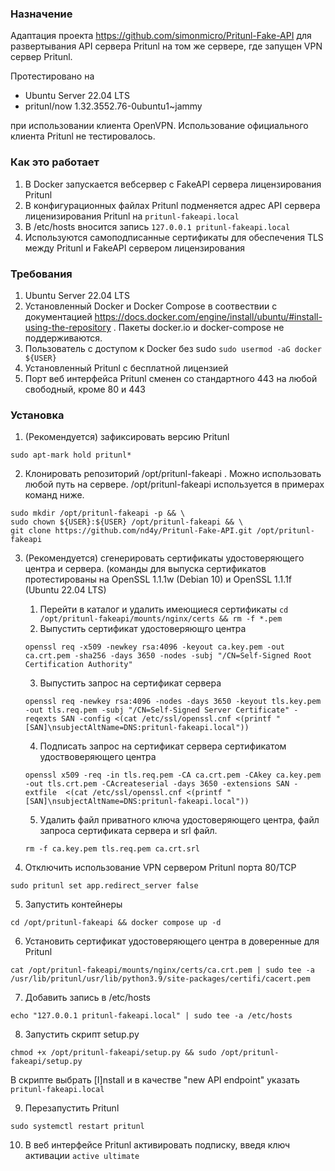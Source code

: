 ### Назначение
Адаптация проекта https://github.com/simonmicro/Pritunl-Fake-API для развертывания API сервера Pritunl на том же сервере, где запущен VPN сервер Pritunl.

Протестировано на 
- Ubuntu Server 22.04 LTS
- pritunl/now 1.32.3552.76-0ubuntu1~jammy 

при использовании клиента OpenVPN. Использование официального клиента Pritunl не тестировалось. 

### Как это работает
1. В Docker запускается вебсервер с FakeAPI сервера лицензирования Pritunl
2. В конфигурационных файлах Pritunl подменяется адрес API сервера лиценизирования Pritunl на `pritunl-fakeapi.local`
3. В /etc/hosts вносится запись `127.0.0.1 pritunl-fakeapi.local` 
4. Используются самоподписанные сертификаты для обеспечения TLS между Pritunl и FakeAPI сервером лицензирования

### Требования
1. Ubuntu Server 22.04 LTS
2. Установленный Docker и Docker Compose в соотвествии с документацией https://docs.docker.com/engine/install/ubuntu/#install-using-the-repository . Пакеты docker.io и docker-compose не поддерживаются. 
3. Пользователь с доступом к Docker без sudo `sudo usermod -aG docker ${USER}`
4. Установленный Pritunl с бесплатной лицензией
5. Порт веб интерфейса Pritunl сменен со стандартного 443 на любой свободный, кроме 80 и 443

### Установка
1. (Рекомендуется) зафиксировать версию Pritunl
```
sudo apt-mark hold pritunl*
```
2. Клонировать репозиторий /opt/pritunl-fakeapi . Можно использовать любой путь на сервере. /opt/pritunl-fakeapi используется в примерах команд ниже.
```
sudo mkdir /opt/pritunl-fakeapi -p && \
sudo chown ${USER}:${USER} /opt/pritunl-fakeapi && \
git clone https://github.com/nd4y/Pritunl-Fake-API.git /opt/pritunl-fakeapi
```
3. (Рекомендуется) сгенерировать сертификаты удостоверяющего центра и сервера. (команды для выпуска сертификатов протестированы на OpenSSL 1.1.1w (Debian 10) и OpenSSL 1.1.1f (Ubuntu 22.04 LTS) 
    1. Перейти в каталог и удалить имеющиеся сертификаты `cd /opt/pritunl-fakeapi/mounts/nginx/certs && rm -f *.pem`
    2. Выпустить сертификат удостоверяющго центра
    ```
    openssl req -x509 -newkey rsa:4096 -keyout ca.key.pem -out ca.crt.pem -sha256 -days 3650 -nodes -subj "/CN=Self-Signed Root Certification Authority" 
    ```
    3. Выпустить запрос на сертификат сервера
    ```
    openssl req -newkey rsa:4096 -nodes -days 3650 -keyout tls.key.pem -out tls.req.pem -subj "/CN=Self-Signed Server Certificate" -reqexts SAN -config <(cat /etc/ssl/openssl.cnf <(printf "[SAN]\nsubjectAltName=DNS:pritunl-fakeapi.local"))
    ```
    4. Подписать запрос на сертификат сервера сертификатом удоствоверяющего центра
    ```
    openssl x509 -req -in tls.req.pem -CA ca.crt.pem -CAkey ca.key.pem -out tls.crt.pem -CAcreateserial -days 3650 -extensions SAN -extfile  <(cat /etc/ssl/openssl.cnf <(printf "[SAN]\nsubjectAltName=DNS:pritunl-fakeapi.local"))
    ```
    5. Удалить файл приватного ключа удостоверяющего центра, файл запроса сертификата сервера и srl файл.
    ```
    rm -f ca.key.pem tls.req.pem ca.crt.srl
    ```

4. Отключить использование VPN сервером Pritunl порта 80/TCP 
```
sudo pritunl set app.redirect_server false
```
5. Запустить контейнеры 
```
cd /opt/pritunl-fakeapi && docker compose up -d
```
6. Установить сертификат удостоверяющего центра в доверенные для Pritunl 
```
cat /opt/pritunl-fakeapi/mounts/nginx/certs/ca.crt.pem | sudo tee -a /usr/lib/pritunl/usr/lib/python3.9/site-packages/certifi/cacert.pem
```
7. Добавить запись в /etc/hosts
```
echo "127.0.0.1 pritunl-fakeapi.local" | sudo tee -a /etc/hosts
```
8. Запустить скрипт setup.py 
```
chmod +x /opt/pritunl-fakeapi/setup.py && sudo /opt/pritunl-fakeapi/setup.py
```
В скрипте выбрать [I]nstall и в качестве "new API endpoint" указать `pritunl-fakeapi.local`

9. Перезапустить Pritunl
```
sudo systemctl restart pritunl
```
10.  В веб интерфейсе Pritunl активировать подписку, введя ключ активации `active ultimate`